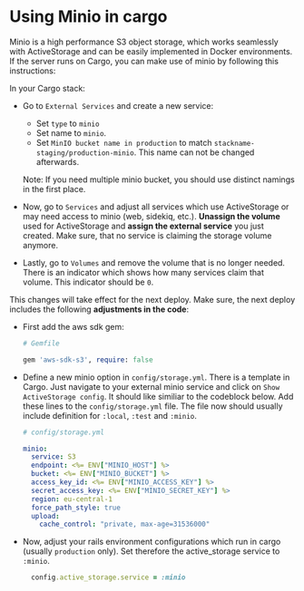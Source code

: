 # Using Minio in cargo

Minio is a high performance S3 object storage, which works seamlessly with ActiveStorage and can be easily implemented in Docker environments. If the server runs on Cargo, you can make use of minio by following this instructions:

In your Cargo stack:
* Go to `External Services` and create a new service:
  * Set `type` to `minio`
  * Set name to `minio`.
  * Set `MinIO bucket name in production` to match `stackname-staging/production-minio`. This name can not be changed afterwards.

  Note: If you need multiple minio bucket, you should use distinct namings in the first place.

* Now, go to `Services` and adjust all services which use ActiveStorage or may need access to minio (web, sidekiq, etc.). **Unassign the volume** used for ActiveStorage and **assign the external service** you just created. Make sure, that no service is claiming the storage volume anymore.

* Lastly, go to `Volumes` and remove the volume that is no longer needed. There is an indicator which shows how many services claim that volume. This indicator should be `0`.

This changes will take effect for the next deploy. Make sure, the next deploy includes the following **adjustments in the code**:

* First add the aws sdk gem:

  ```ruby
  # Gemfile

  gem 'aws-sdk-s3', require: false
  ```

* Define a new minio option in `config/storage.yml`. There is a template in Cargo. Just navigate to your external minio service and click on `Show ActiveStorage config`. It should like similiar to the codeblock below. Add these lines to the `config/storage.yml` file. The file now should usually include definition for `:local`, `:test` and `:minio`.

  ```yml
  # config/storage.yml

  minio:
    service: S3
    endpoint: <%= ENV["MINIO_HOST"] %>
    bucket: <%= ENV["MINIO_BUCKET"] %>
    access_key_id: <%= ENV["MINIO_ACCESS_KEY"] %>
    secret_access_key: <%= ENV["MINIO_SECRET_KEY"] %>
    region: eu-central-1
    force_path_style: true
    upload:
      cache_control: "private, max-age=31536000"
  ```

* Now, adjust your rails environment configurations which run in cargo (usually `production` only). Set therefore the active_storage service to `:minio`.

  ```ruby
    config.active_storage.service = :minio
    ```
